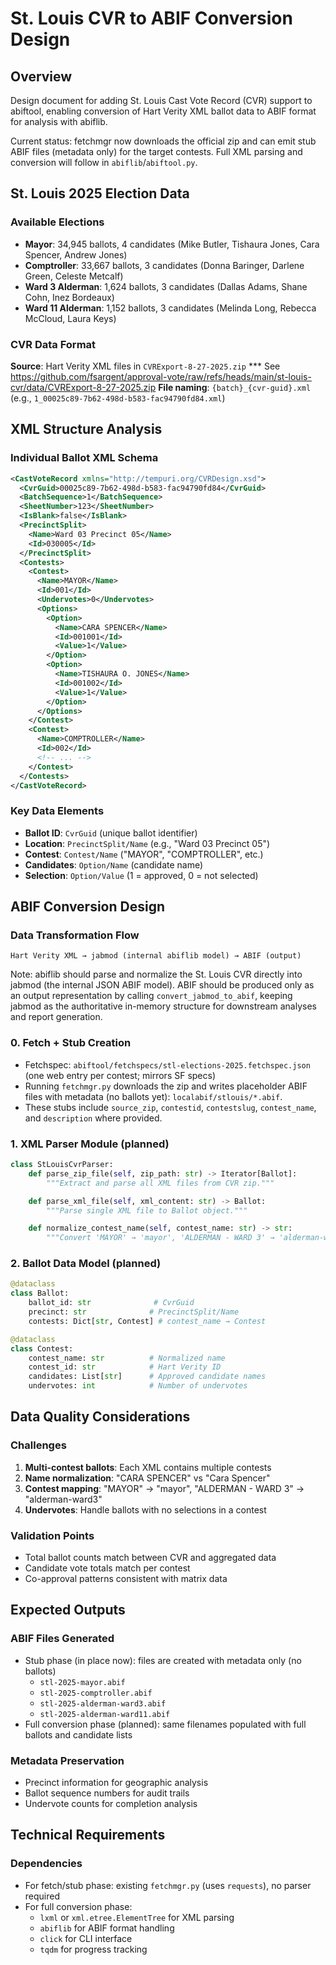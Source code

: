 # St. Louis CVR to ABIF Conversion Design

## Overview

Design document for adding St. Louis Cast Vote Record (CVR) support to abiftool, enabling conversion of Hart Verity XML ballot data to ABIF format for analysis with abiflib.

Current status: fetchmgr now downloads the official zip and can emit stub ABIF files (metadata only) for the target contests. Full XML parsing and conversion will follow in `abiflib`/`abiftool.py`.

## St. Louis 2025 Election Data

### Available Elections
- **Mayor**: 34,945 ballots, 4 candidates (Mike Butler, Tishaura Jones, Cara Spencer, Andrew Jones)
- **Comptroller**: 33,667 ballots, 3 candidates (Donna Baringer, Darlene Green, Celeste Metcalf)
- **Ward 3 Alderman**: 1,624 ballots, 3 candidates (Dallas Adams, Shane Cohn, Inez Bordeaux)
- **Ward 11 Alderman**: 1,152 ballots, 3 candidates (Melinda Long, Rebecca McCloud, Laura Keys)

### CVR Data Format

**Source**: Hart Verity XML files in `CVRExport-8-27-2025.zip`
*** See https://github.com/fsargent/approval-vote/raw/refs/heads/main/st-louis-cvr/data/CVRExport-8-27-2025.zip
**File naming**: `{batch}_{cvr-guid}.xml` (e.g., `1_00025c89-7b62-498d-b583-fac94790fd84.xml`)

## XML Structure Analysis

### Individual Ballot XML Schema
```xml
<CastVoteRecord xmlns="http://tempuri.org/CVRDesign.xsd">
  <CvrGuid>00025c89-7b62-498d-b583-fac94790fd84</CvrGuid>
  <BatchSequence>1</BatchSequence>
  <SheetNumber>123</SheetNumber>
  <IsBlank>false</IsBlank>
  <PrecinctSplit>
    <Name>Ward 03 Precinct 05</Name>
    <Id>030005</Id>
  </PrecinctSplit>
  <Contests>
    <Contest>
      <Name>MAYOR</Name>
      <Id>001</Id>
      <Undervotes>0</Undervotes>
      <Options>
        <Option>
          <Name>CARA SPENCER</Name>
          <Id>001001</Id>
          <Value>1</Value>
        </Option>
        <Option>
          <Name>TISHAURA O. JONES</Name>
          <Id>001002</Id>
          <Value>1</Value>
        </Option>
      </Options>
    </Contest>
    <Contest>
      <Name>COMPTROLLER</Name>
      <Id>002</Id>
      <!-- ... -->
    </Contest>
  </Contests>
</CastVoteRecord>
```

### Key Data Elements
- **Ballot ID**: `CvrGuid` (unique ballot identifier)
- **Location**: `PrecinctSplit/Name` (e.g., "Ward 03 Precinct 05")
- **Contest**: `Contest/Name` ("MAYOR", "COMPTROLLER", etc.)
- **Candidates**: `Option/Name` (candidate name)
- **Selection**: `Option/Value` (1 = approved, 0 = not selected)

## ABIF Conversion Design

### Data Transformation Flow

```
Hart Verity XML → jabmod (internal abiflib model) → ABIF (output)
```

Note: abiflib should parse and normalize the St. Louis CVR directly into jabmod (the internal JSON ABIF model). ABIF should be produced only as an output representation by calling `convert_jabmod_to_abif`, keeping jabmod as the authoritative in-memory structure for downstream analyses and report generation.

### 0. Fetch + Stub Creation

- Fetchspec: `abiftool/fetchspecs/stl-elections-2025.fetchspec.json` (one web entry per contest; mirrors SF specs)
- Running `fetchmgr.py` downloads the zip and writes placeholder ABIF files with metadata (no ballots yet): `localabif/stlouis/*.abif`.
- These stubs include `source_zip`, `contestid`, `contestslug`, `contest_name`, and `description` where provided.

### 1. XML Parser Module (planned)

```python
class StLouisCvrParser:
    def parse_zip_file(self, zip_path: str) -> Iterator[Ballot]:
        """Extract and parse all XML files from CVR zip."""

    def parse_xml_file(self, xml_content: str) -> Ballot:
        """Parse single XML file to Ballot object."""

    def normalize_contest_name(self, contest_name: str) -> str:
        """Convert 'MAYOR' → 'mayor', 'ALDERMAN - WARD 3' → 'alderman-ward3'"""
```

### 2. Ballot Data Model (planned)

```python
@dataclass
class Ballot:
    ballot_id: str              # CvrGuid
    precinct: str              # PrecinctSplit/Name
    contests: Dict[str, Contest] # contest_name → Contest

@dataclass
class Contest:
    contest_name: str          # Normalized name
    contest_id: str            # Hart Verity ID
    candidates: List[str]      # Approved candidate names
    undervotes: int            # Number of undervotes
```

## Data Quality Considerations

### Challenges
1. **Multi-contest ballots**: Each XML contains multiple contests
2. **Name normalization**: "CARA SPENCER" vs "Cara Spencer"
3. **Contest mapping**: "MAYOR" → "mayor", "ALDERMAN - WARD 3" → "alderman-ward3"
4. **Undervotes**: Handle ballots with no selections in a contest

### Validation Points
- Total ballot counts match between CVR and aggregated data
- Candidate vote totals match per contest
- Co-approval patterns consistent with matrix data

## Expected Outputs

### ABIF Files Generated
- Stub phase (in place now): files are created with metadata only (no ballots)
  - `stl-2025-mayor.abif`
  - `stl-2025-comptroller.abif`
  - `stl-2025-alderman-ward3.abif`
  - `stl-2025-alderman-ward11.abif`
- Full conversion phase (planned): same filenames populated with full ballots and candidate lists

### Metadata Preservation
- Precinct information for geographic analysis
- Ballot sequence numbers for audit trails
- Undervote counts for completion analysis

## Technical Requirements

### Dependencies
- For fetch/stub phase: existing `fetchmgr.py` (uses `requests`), no parser required
- For full conversion phase:
  - `lxml` or `xml.etree.ElementTree` for XML parsing
  - `abiflib` for ABIF format handling
  - `click` for CLI interface
  - `tqdm` for progress tracking
